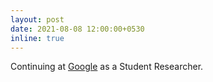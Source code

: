 ```yaml
---
layout: post
date: 2021-08-08 12:00:00+0530
inline: true
---
```

 
Continuing at [Google](https://research.google/) as a Student Researcher.
